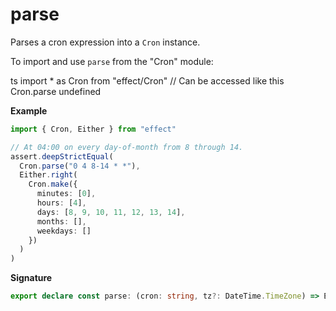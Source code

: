 # parse

Parses a cron expression into a `Cron` instance.

To import and use `parse` from the "Cron" module:

ts
import \* as Cron from "effect/Cron"
// Can be accessed like this
Cron.parse
undefined

**Example**

```ts
import { Cron, Either } from "effect"

// At 04:00 on every day-of-month from 8 through 14.
assert.deepStrictEqual(
  Cron.parse("0 4 8-14 * *"),
  Either.right(
    Cron.make({
      minutes: [0],
      hours: [4],
      days: [8, 9, 10, 11, 12, 13, 14],
      months: [],
      weekdays: []
    })
  )
)
```

**Signature**

```ts
export declare const parse: (cron: string, tz?: DateTime.TimeZone) => Either.Either<Cron, ParseError>
```
